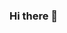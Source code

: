 ### Hi there 👋

<!--
**sapnakhandelwal/sapnakhandelwal** is a ✨ _special_ ✨ repository because its `README.md` (this file) appears on your GitHub profile.
<h1 align="center">Hi , I'm Dr. Sapna Khandelwal <img src="https://media.giphy.com/media/hvRJCLFzcasrR4ia7z/giphy.gif" width="35"></h1>
<p align="center">
  <a href="https://github.com/DenverCoder1/readme-typing-svg"><img src="https://readme-typing-svg.herokuapp.com?font=Time+New+Roman&color=%23C8BE25&size=25&center=true&vCenter=true&width=600&height=100&lines=Data+Professional+@bld.ai;VLSI+Professional;Researcher;6+Publications;Passion+For+DATA;Machine+Learning;Love+To+Learn"></a>
</p>


<br>


- 🔭 I’m currently working on ...
- 🌱 I’m currently learning ...
- 👯 I’m looking to collaborate on ...
- 🤔 I’m looking for help with ...
- 💬 Ask me about ...
- 📫 How to reach me: ...
- 😄 Pronouns: ...
- ⚡ Fun fact: ...
-->
